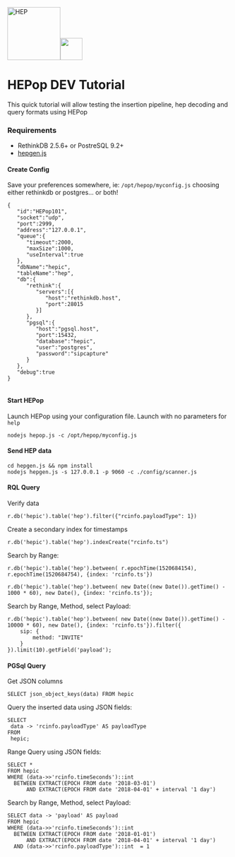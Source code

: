 <img src="http://i.imgur.com/RSUlFRa.gif" width="120" alt="HEP"><img src="https://d30y9cdsu7xlg0.cloudfront.net/png/30712-200.png" width=50>

# HEPop DEV Tutorial
This quick tutorial will allow testing the insertion pipeline, hep decoding and query formats using HEPop

### Requirements
* RethinkDB 2.5.6+ or PostreSQL 9.2+
* [hepgen.js](http://github.com/sipcapture/hepgen.js)

#### Create Config
Save your preferences somewhere, ie: `/opt/hepop/myconfig.js` choosing either rethinkdb or postgres... or both!
```
{
   "id":"HEPop101",
   "socket":"udp",
   "port":2999,
   "address":"127.0.0.1",
   "queue":{
      "timeout":2000,
      "maxSize":1000,
      "useInterval":true
   },
   "dbName":"hepic",
   "tableName":"hep",
   "db":{
      "rethink":{
         "servers":[{
            "host":"rethinkdb.host",
            "port":28015
         }]
      },
      "pgsql":{
         "host":"pgsql.host",
         "port":15432,
         "database":"hepic",
         "user":"postgres",
         "password":"sipcapture"
      }
   },
   "debug":true
}


```

#### Start HEPop
Launch HEPop using your configuration file. Launch with no parameters for `help`
```
nodejs hepop.js -c /opt/hepop/myconfig.js 
```

#### Send HEP data
```
cd hepgen.js && npm install
nodejs hepgen.js -s 127.0.0.1 -p 9060 -c ./config/scanner.js
```

#### RQL Query
Verify data
```
r.db('hepic').table('hep').filter({"rcinfo.payloadType": 1})
```

Create a secondary index for timestamps
```
r.db('hepic').table('hep').indexCreate("rcinfo.ts")
```

Search by Range:
```
r.db('hepic').table('hep').between( r.epochTime(1520684154), r.epochTime(1520684754), {index: 'rcinfo.ts'})
```
```
r.db('hepic').table('hep').between( new Date((new Date()).getTime() - 1000 * 60), new Date(), {index: 'rcinfo.ts'});
```

Search by Range, Method, select Payload:
```
r.db('hepic').table('hep').between( new Date((new Date()).getTime() - 10000 * 60), new Date(), {index: 'rcinfo.ts'}).filter({
    sip: {
        method: "INVITE"
    }
}).limit(10).getField('payload');
```

#### PGSql Query
Get JSON columns
```
SELECT json_object_keys(data) FROM hepic
```

Query the inserted data using JSON fields:
```
SELECT
 data -> 'rcinfo.payloadType' AS payloadType
FROM
 hepic;
 ```
 Range Query using JSON fields:
```
SELECT *
FROM hepic
WHERE (data->>'rcinfo.timeSeconds')::int 
  BETWEEN EXTRACT(EPOCH FROM date '2018-03-01') 
      AND EXTRACT(EPOCH FROM date '2018-04-01' + interval '1 day')
```

Search by Range, Method, select Payload:
```
SELECT data -> 'payload' AS payload 
FROM hepic
WHERE (data->>'rcinfo.timeSeconds')::int 
  BETWEEN EXTRACT(EPOCH FROM date '2018-01-01') 
      AND EXTRACT(EPOCH FROM date '2018-04-01' + interval '1 day')
  AND (data->>'rcinfo.payloadType')::int  = 1

 ```
